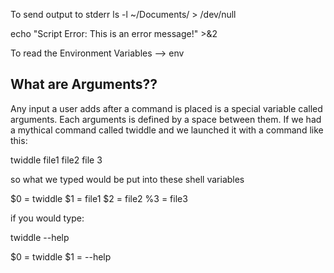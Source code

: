 To send output to stderr
ls -l ~/Documents/ > /dev/null

echo "Script Error: This is an error message!" >&2

To read the Environment Variables --> env

## What are Arguments??
Any input a user adds after a command is placed is a special variable called arguments.
Each arguments is defined by a space between them. If we had a mythical command called 
twiddle and we launched it with a command like this:

twiddle file1 file2 file 3

so what we typed would be put into these shell variables

$0 = twiddle
$1 = file1
$2 = file2
%3 = file3

if you would type:

twiddle --help 

$0 = twiddle
$1 = --help
